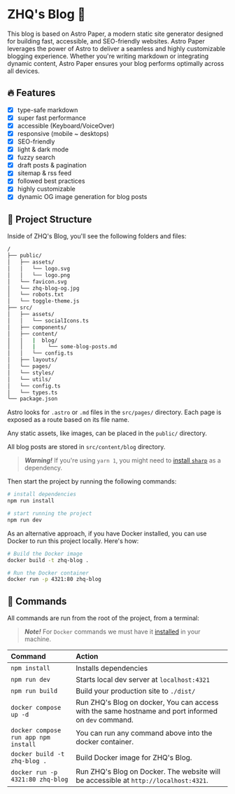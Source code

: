 # ZHQ's Blog 📄
This blog is based on Astro Paper, a modern static site generator designed for building fast, accessible, and SEO-friendly websites. Astro Paper leverages the power of Astro to deliver a seamless and highly customizable blogging experience. Whether you're writing markdown or integrating dynamic content, Astro Paper ensures your blog performs optimally across all devices.
## 🔥 Features

- [x] type-safe markdown
- [x] super fast performance
- [x] accessible (Keyboard/VoiceOver)
- [x] responsive (mobile ~ desktops)
- [x] SEO-friendly
- [x] light & dark mode
- [x] fuzzy search
- [x] draft posts & pagination
- [x] sitemap & rss feed
- [x] followed best practices
- [x] highly customizable
- [x] dynamic OG image generation for blog posts

## 🚀 Project Structure

Inside of ZHQ's Blog, you'll see the following folders and files:

```bash
/
├── public/
│   ├── assets/
│   │   └── logo.svg
│   │   └── logo.png
│   └── favicon.svg
│   └── zhq-blog-og.jpg
│   └── robots.txt
│   └── toggle-theme.js
├── src/
│   ├── assets/
│   │   └── socialIcons.ts
│   ├── components/
│   ├── content/
│   │   |  blog/
│   │   |    └── some-blog-posts.md
│   │   └── config.ts
│   ├── layouts/
│   └── pages/
│   └── styles/
│   └── utils/
│   └── config.ts
│   └── types.ts
└── package.json
```

Astro looks for `.astro` or `.md` files in the `src/pages/` directory. Each page is exposed as a route based on its file name.

Any static assets, like images, can be placed in the `public/` directory.

All blog posts are stored in `src/content/blog` directory.

> **_Warning!_** If you're using `yarn 1`, you might need to [install `sharp`](https://sharp.pixelplumbing.com/install) as a dependency.

Then start the project by running the following commands:

```bash
# install dependencies
npm run install

# start running the project
npm run dev
```

As an alternative approach, if you have Docker installed, you can use Docker to run this project locally. Here's how:

```bash
# Build the Docker image
docker build -t zhq-blog .

# Run the Docker container
docker run -p 4321:80 zhq-blog
```

## 🧞 Commands

All commands are run from the root of the project, from a terminal:

> **_Note!_** For `Docker` commands we must have it [installed](https://docs.docker.com/engine/install/) in your machine.

| Command                              | Action                                                                                                                           |
| :----------------------------------- | :------------------------------------------------------------------------------------------------------------------------------- |
| `npm install`                        | Installs dependencies                                                                                                            |
| `npm run dev`                        | Starts local dev server at `localhost:4321`                                                                                      |
| `npm run build`                      | Build your production site to `./dist/`                                                                                          |
| `docker compose up -d`               | Run ZHQ's Blog on docker, You can access with the same hostname and port informed on `dev` command.                              |
| `docker compose run app npm install` | You can run any command above into the docker container.                                                                         |
| `docker build -t zhq-blog .`         | Build Docker image for ZHQ's Blog.                                                                                               |
| `docker run -p 4321:80 zhq-blog`     | Run ZHQ's Blog on Docker. The website will be accessible at `http://localhost:4321`.                                             |